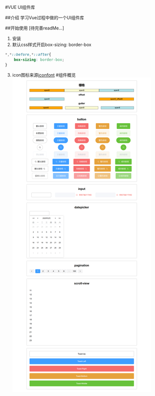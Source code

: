 #VUE UI组件库

##介绍
学习Vue过程中做的一个UI组件库

##开始使用
[待完善readMe...]
1. 安装
2. 默认css样式开启box-sizing: border-box
```scss
*,*::before,*::after{
    box-sizing: border-box;
}
```
3. icon图标来源[iconfont](https://www.iconfont.cn/manage/index?manage_type=myprojects&projectId=1622939)
#组件概览
![alt 目前的组件](./imageForChangeLog/vue-component.png)